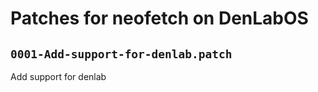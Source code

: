 # Patches for neofetch on DenLabOS

## `0001-Add-support-for-denlab.patch`

Add support for denlab


